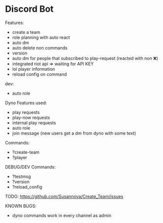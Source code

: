 # Discord Bot

Features:
- create a team 
- role planning with auto react
- auto dm
- auto delete non commands
- version 
- auto dm for people that subscribed to play-request (reacted with non :x:)
- integrated riot api => waiting for API KEY
- lol player information
- reload config on command

dev:
- auto role

Dyno Features used:
- play requests
- play-now requests
- internal play requests
- auto role
- join message (new users get a dm from dyno with some text)

Commands:
- ?create-team
- ?player

DEBUG/DEV Commands:
- ?testmsg
- ?version
- ?reload_config

TODO:
https://github.com/Susannova/Create_Team/issues

KNOWN BUGS:
- dyno commands work in every channel as admin
